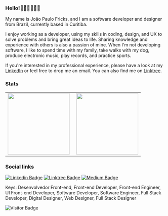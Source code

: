 ### Hello!👋👨🏻‍💻🇧🇷

My name is João Paulo Fricks, and I am a software developer and designer from Brazil, currently based in Curitiba.

I enjoy working as a developer, using my skills in coding, design, and UX to solve problems and bring great ideas to life. Sharing knowledge and experience with others is also a passion of mine. When I'm not developing software, I like to spend time with my family, take walks with my dog, produce electronic music, play records, and practice sports.

If you're interested in my professional experience, please have a look at my [LinkedIn](https://www.linkedin.com/in/joaopaulo80) or feel free to drop me an email. You can also find me on [Linktree](https://linktr.ee/jpcmf).

### Stats

<table align="center">
 <tr>
    <td><img height="195px" align="left" src="https://github-readme-stats.vercel.app/api?username=jpcmf&show_icons=true&theme=react" /></td>
    <td><img height="195px" align="right" src="https://github-readme-stats.vercel.app/api/top-langs/?username=jpcmf&hide=html&layout=compact&theme=react" /></td>
 </tr>
</table>

### Social links

[![Linkedin Badge](https://img.shields.io/badge/-LinkedIn-blue?style=flat-square&logo=Linkedin&logoColor=white&link=https://www.linkedin.com/in/joaopaulo80)](https://www.linkedin.com/in/joaopaulo80)
[![Linktree Badge](https://img.shields.io/badge/Linktree-linktr.ee/jpcmf-blue)](https://linktr.ee/jpcmf)
[![Medium Badge](https://img.shields.io/badge/medium.com-%40jpcmf-black)](https://medium.com/@jpcmf)

Keys: Desenvolvedor Front-end, Front-end Developer, Front-end Engineer, UI Front-end Developer, Software Developer, Software Engineer, Full Stack Developer, Digital Designer, Web Designer, Full Stack Designer

![Visitor Badge](https://visitor-badge.laobi.icu/badge?page_id=jpcmf.jpcmf)
